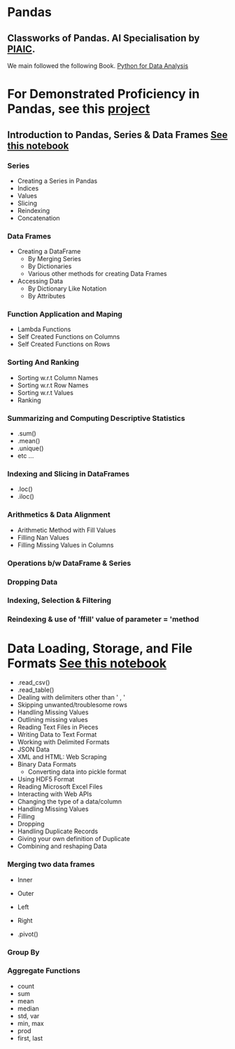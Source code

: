 # Pandas
## Classworks of Pandas. AI Specialisation by [PIAIC](https://www.piaic.org/artificial-inteligence).
We main followed the following Book. [Python for Data Analysis](https://www.amazon.com/Python-Data-Analysis-Wrangling-IPython/dp/1491957662)

# For **Demonstrated Proficiency** in Pandas, see this [project](https://github.com/AnsImran/Classifying-Quasars-Galaxies-Stars-using-Photometry)

## Introduction to Pandas, Series & Data Frames [See this notebook]()
### Series
- Creating a Series in Pandas
- Indices
- Values
- Slicing
- Reindexing
- Concatenation
### Data Frames
- Creating a DataFrame
  - By Merging Series
  - By Dictionaries
  - Various other methods for creating Data Frames
- Accessing Data
  - By Dictionary Like Notation
  - By Attributes
### Function Application and Maping
- Lambda Functions
- Self Created Functions on Columns
- Self Created Functions on Rows
### Sorting And Ranking
- Sorting w.r.t Column Names
- Sorting w.r.t Row Names
- Sorting w.r.t Values
- Ranking
### Summarizing and Computing Descriptive Statistics
- .sum()
- .mean()
- .unique()
- etc ...
### Indexing and Slicing in DataFrames
- .loc()
- .iloc()
### Arithmetics & Data Alignment
- Arithmetic Method with Fill Values
- Filling Nan Values
- Filling Missing Values in Columns
### Operations b/w DataFrame & Series
### Dropping Data
### Indexing, Selection & Filtering
### Reindexing & use of 'ffill' value of parameter = 'method


# Data Loading, Storage, and File Formats [See this notebook]()
- .read_csv()
- .read_table()
- Dealing with delimiters other than ' , '
- Skipping unwanted/troublesome rows
- Handling Missing Values
- Outlining missing values
- Reading Text Files in Pieces
- Writing Data to Text Format
- Working with Delimited Formats
- JSON Data
- XML and HTML: Web Scraping
- Binary Data Formats
  - Converting data into pickle format
- Using HDF5 Format
- Reading Microsoft Excel Files
- Interacting with Web APIs
- Changing the type of a data/column
- Handling Missing Values
 - Filling
 - Dropping
- Handling Duplicate Records
 - Giving your own definition of Duplicate
- Combining and reshaping Data
### Merging two data frames
 - Inner
 - Outer
 - Left
 - Right

- .pivot()
### Group By
### Aggregate Functions
- count
- sum
- mean
- median
- std, var
- min, max
- prod
- first, last

    




















































